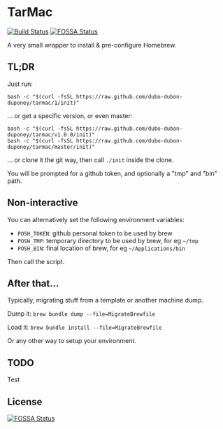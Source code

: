 # TarMac

[![Build Status](https://travis-ci.org/dubo-dubon-duponey/tarmac.svg?branch=master)](https://travis-ci.org/dubo-dubon-duponey/tarmac)
[![FOSSA Status](https://app.fossa.io/api/projects/git%2Bgithub.com%2Fdubo-dubon-duponey%2Ftarmac.svg?type=shield)](https://app.fossa.io/projects/git%2Bgithub.com%2Fdubo-dubon-duponey%2Ftarmac?ref=badge_shield)

A very small wrapper to install & pre-configure Homebrew.

## TL;DR

Just run:

```
bash -c "$(curl -fsSL https://raw.github.com/dubo-dubon-duponey/tarmac/1/init)"
```

... or get a specific version, or even master:

```
bash -c "$(curl -fsSL https://raw.github.com/dubo-dubon-duponey/tarmac/v1.0.0/init)"
bash -c "$(curl -fsSL https://raw.github.com/dubo-dubon-duponey/tarmac/master/init)"
```

... or clone it the git way, then call `./init` inside the clone.

You will be prompted for a github token, and optionally a "tmp" and "bin" path.

## Non-interactive

You can alternatively set the following environment variables:
 
 * `POSH_TOKEN`: github personal token to be used by brew
 * `POSH_TMP`: temporary directory to be used by brew, for eg `~/tmp`
 * `POSH_BIN`: final location of brew, for eg `~/Applications/bin`

Then call the script.

## After that...

Typically, migrating stuff from a template or another machine dump.

Dump it:
`brew bundle dump --file=MigrateBrewfile`

Load it:
`brew bundle install --file=MigrateBrewfile`

Or any other way to setup your environment.

## TODO

Test

## License

[![FOSSA Status](https://app.fossa.io/api/projects/git%2Bgithub.com%2Fdubo-dubon-duponey%2Ftarmac.svg?type=large)](https://app.fossa.io/projects/git%2Bgithub.com%2Fdubo-dubon-duponey%2Ftarmac?ref=badge_large)
